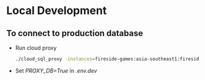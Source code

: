 # Local Development

## To connect to production database

- Run cloud proxy

  ```bash
  ./cloud_sql_proxy -instances=fireside-games:asia-southeast1:fireside-games-db=tcp:5432
  ```

- Set _PROXY_DB=True_ in _.env.dev_
